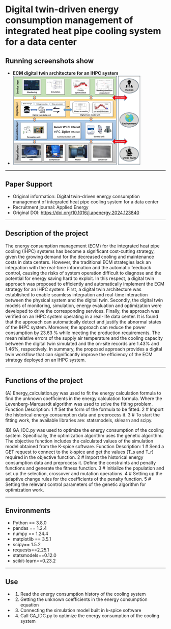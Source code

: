 # **Digital twin-driven energy consumption management of integrated heat pipe cooling system for a data center**
## Running screenshots show
- **ECM digital twin architecture for an IHPC system**
- <img src="img/ECM digital twin architecture for an IHPC system.jpg" width="400" />
***
## Paper Support
- Original information: Digital twin-driven energy consumption management of integrated heat pipe cooling system for a data center
- Recruitment journal: Applied Energy
- Original DOI: https://doi.org/10.1016/j.apenergy.2024.123840
***
## Description of the project
The energy consumption management (ECM) for the integrated heat pipe cooling (IHPC) systems has become a significant cost-cutting strategy, given the growing demand for the decreased cooling and maintenance costs in data centers. However, the traditional ECM strategies lack an integration with the real-time information and the automatic feedback control, causing the risks of system operation difficult to diagnose and the potential for energy saving hard to exploit. In this respect, a digital twin approach was proposed to efficiently and automatically implement the ECM strategy for an IHPC system. First, a digital twin architecture was established to enable seamless integration and real-time interaction between the physical system and the digital twin. Secondly, the digital twin models of monitoring, simulation, energy evaluation and optimization were developed to drive the corresponding services. Finally, the approach was verified on an IHPC system operating in a real-life data center. It is found that the approach can automatically detect and justify the abnormal states of the IHPC system. Moreover, the approach can reduce the power consumption by 23.63 % while meeting the production requirements. The mean relative errors of the supply air temperature and the cooling capacity between the digital twin simulated and the on-site records are 1.43% and 1.46%, respectively. In summary, the proposed approach provides a digital twin workflow that can significantly improve the efficiency of the ECM strategy deployed on an IHPC system.
***
## Functions of the project
(A) Energy_calculation.py was used to fit the energy calculation formula to find the unknown coefficients in the energy calculation formula. Where the Levenberg-Marquardt algorithm was used to solve the fitting problem.
Function Description:
1 # Set the form of the formula to be fitted. 
2 # Import the historical energy consumption data and preprocess it.
3 # To start the fitting work, the available libraries are: statsmodels, sklearn and scipy.

(B) GA_IDC.py was used to optimize the energy consumption of the cooling system. Specifically, the optimization algorithm uses the genetic algorithm. The objective function includes the calculated values of the simulation model obtained from the K-spice software.
Function Description:
1 # Send a GET request to connect to the k-spice and get the values (T_s and T_r) required in the objective function.
2 # Import the historical energy consumption data and preprocess it.  Define the constraints and penalty functions and generate the fitness function.
3 # Initialize the population and set up the selection, crossover and mutation operations.
4 # Setting up the adaptive change rules for the coefficients of the penalty function.
5 # Setting the relevant control parameters of the genetic algorithm for optimization work. 
***
## Environments
-	Python == 3.8.0
- pandas == 1.2.4
-	numpy == 1.24.4
-	matplotlib == 3.5.1
- scipy== 1.5.2
- requests==2.25.1
- statsmodels==0.12.0
- scikit-learn==0.23.2
***
## Use
- 1. Read the energy consumption history of the cooling system
- 2. Getting the unknown coefficients in the energy consumption equation
- 3. Connecting the simulation model built in k-spice software
- 4. Call GA_IDC.py to optimize the energy consumption of the cooling system
